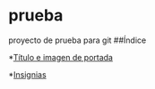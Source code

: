 # prueba
proyecto de prueba para git
##Índice

*[Título e imagen de portada](#Título-e-imagen-de-portada)

*[Insignias](#insignias)
